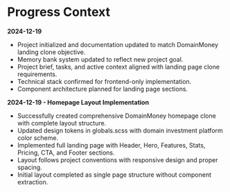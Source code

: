 # Progress Context

**2024-12-19**
- Project initialized and documentation updated to match DomainMoney landing clone objective.
- Memory bank system updated to reflect new project goal.
- Project brief, tasks, and active context aligned with landing page clone requirements.
- Technical stack confirmed for frontend-only implementation.
- Component architecture planned for landing page sections.

**2024-12-19 - Homepage Layout Implementation**
- Successfully created comprehensive DomainMoney homepage clone with complete layout structure.
- Updated design tokens in globals.scss with domain investment platform color scheme.
- Implemented full landing page with Header, Hero, Features, Stats, Pricing, CTA, and Footer sections.
- Layout follows project conventions with responsive design and proper spacing.
- Initial layout completed as single page structure without component extraction.
